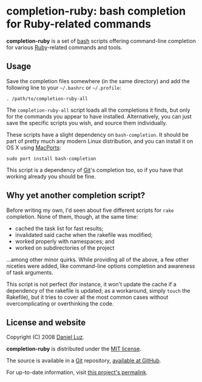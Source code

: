 # completion-ruby: bash completion for Ruby-related commands

**completion-ruby** is a set of [bash][] scripts offering command-line
completion for various [Ruby][]-related commands and tools.

## Usage

Save the completion files somewhere (in the same directory) and add the
following line to your `~/.bashrc` or `~/.profile`:

    . /path/to/completion-ruby-all

The `completion-ruby-all` script loads all the completions it finds,
but only for the commands you appear to have installed.
Alternatively, you can just save the specific scripts you wish, and
source them individually.

These scripts have a slight dependency on `bash-completion`. It should
be part of pretty much any modern Linux distribution, and you can
install it on OS X using [MacPorts][]:

    sudo port install bash-completion

This script is a dependency of [Git][]'s completion too, so if you have
that working already you should be fine.

## Why yet another completion script?

Before writing my own, I'd seen about five different scripts for `rake`
completion. None of them, though, at the same time:

* cached the task list for fast results;
* invalidated said cache when the rakefile was modified;
* worked properly with namespaces; and
* worked on subdirectories of the project

...among other minor quirks. While providing all of the above, a few other
niceties were added, like command-line options completion and awareness of
task arguments.

This script is not perfect (for instance, it won't update the cache if
a dependency of the rakefile is updated; as a workaround, simply `touch`
the Rakefile), but it tries to cover all the most common cases without
overcomplicating or overthinking the code.

## License and website

Copyright (C) 2008 [Daniel Luz][].

**completion-ruby** is distributed under the [MIT license][].

The source is available in a [Git][] repository, [available at GitHub][repo].

For up-to-date information, visit [this project's permalink][permalink].

[bash]: http://www.gnu.org/software/bash/ (Bourne-Again Shell)
[Ruby]: http://www.ruby-lang.org/         (Ruby Programming Language)
[rake]: http://rake.rubyforge.org/        (Rake — Ruby Make)
[Daniel Luz]:  http://mernen.com/
[MIT license]: http://www.opensource.org/licenses/mit-license.php
[Git]:  http://git.or.cz/                 (Git — Fast Version Control System)
[MacPorts]: http://www.macports.org/      (The MacPorts Project)
[repo]: http://github.com/mernen/completion-ruby/tree
[permalink]: http://mernen.com/projects/completion-ruby
